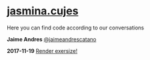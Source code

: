 # [jasmina.cujes](https://discussions.udacity.com/u/jasmina.cujes)

Here you can find code according to our conversations

**Jaime Andres**
[@jaimeandrescatano](https://discussions.udacity.com/u/jaimeandrescatano)


**2017-11-19** [Render exersize!](http://github.ekorre.org/2017-Google-Developer-Challenge/Classmates/jasmina.cujes/mico.html)
